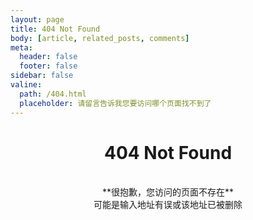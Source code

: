 ```yaml
---
layout: page
title: 404 Not Found
body: [article, related_posts, comments]
meta:
  header: false
  footer: false
sidebar: false
valine:
  path: /404.html
  placeholder: 请留言告诉我您要访问哪个页面找不到了
---
```


# <center>**404 Not Found**</center>

<br>

<center>**很抱歉，您访问的页面不存在**</center>
<center>可能是输入地址有误或该地址已被删除</center>

<br>
<br>
